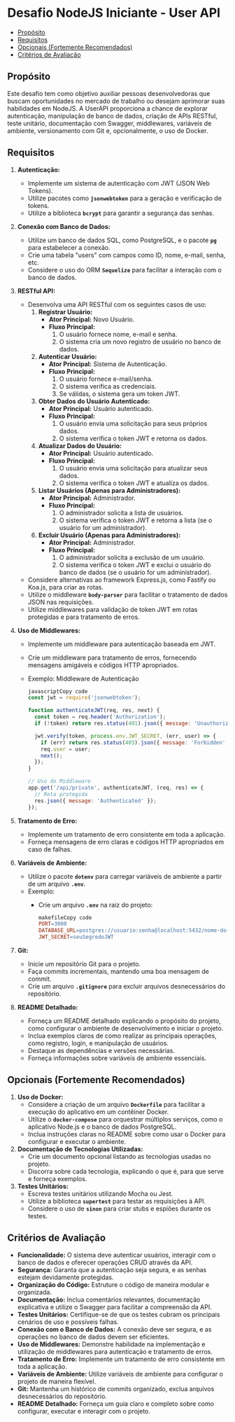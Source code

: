 # Desafio NodeJS Iniciante - User API

* [Propósito](#--prop-sito--)
* [Requisitos](#--requisitos--)
* [Opcionais (Fortemente Recomendados)](#--opcionais--fortemente-recomendados---)
* [Critérios de Avaliação](#--crit-rios-de-avalia--o--)

## **Propósito**

Este desafio tem como objetivo auxiliar pessoas desenvolvedoras que buscam oportunidades no mercado de trabalho ou desejam aprimorar suas habilidades em NodeJS. A UserAPI proporciona a chance de explorar autenticação, manipulação de banco de dados, criação de APIs RESTful, teste unitário, documentação com Swagger, middlewares, variáveis de ambiente, versionamento com Git e, opcionalmente, o uso de Docker.

## **Requisitos**

1. **Autenticação:**
    - Implemente um sistema de autenticação com JWT (JSON Web Tokens).
    - Utilize pacotes como **`jsonwebtoken`** para a geração e verificação de tokens.
    - Utilize a biblioteca **`bcrypt`** para garantir a segurança das senhas.
2. **Conexão com Banco de Dados:**
    - Utilize um banco de dados SQL, como PostgreSQL, e o pacote **`pg`** para estabelecer a conexão.
    - Crie uma tabela "users" com campos como ID, nome, e-mail, senha, etc.
    - Considere o uso do ORM **`Sequelize`** para facilitar a interação com o banco de dados.
3. **RESTful API:**
    - Desenvolva uma API RESTful com os seguintes casos de uso:
        1. **Registrar Usuário:**
            - **Ator Principal:** Novo Usuário.
            - **Fluxo Principal:**
                1. O usuário fornece nome, e-mail e senha.
                2. O sistema cria um novo registro de usuário no banco de dados.
        2. **Autenticar Usuário:**
            - **Ator Principal:** Sistema de Autenticação.
            - **Fluxo Principal:**
                1. O usuário fornece e-mail/senha.
                2. O sistema verifica as credenciais.
                3. Se válidas, o sistema gera um token JWT.
        3. **Obter Dados do Usuário Autenticado:**
            - **Ator Principal:** Usuário autenticado.
            - **Fluxo Principal:**
                1. O usuário envia uma solicitação para seus próprios dados.
                2. O sistema verifica o token JWT e retorna os dados.
        4. **Atualizar Dados do Usuário:**
            - **Ator Principal:** Usuário autenticado.
            - **Fluxo Principal:**
                1. O usuário envia uma solicitação para atualizar seus dados.
                2. O sistema verifica o token JWT e atualiza os dados.
        5. **Listar Usuários (Apenas para Administradores):**
            - **Ator Principal:** Administrador.
            - **Fluxo Principal:**
                1. O administrador solicita a lista de usuários.
                2. O sistema verifica o token JWT e retorna a lista (se o usuário for um administrador).
        6. **Excluir Usuário (Apenas para Administradores):**
            - **Ator Principal:** Administrador.
            - **Fluxo Principal:**
                1. O administrador solicita a exclusão de um usuário.
                2. O sistema verifica o token JWT e exclui o usuário do banco de dados (se o usuário for um administrador).
    - Considere alternativas ao framework Express.js, como Fastify ou Koa.js, para criar as rotas.
    - Utilize o middleware **`body-parser`** para facilitar o tratamento de dados JSON nas requisições.
    - Utilize middlewares para validação de token JWT em rotas protegidas e para tratamento de erros.
4. **Uso de Middlewares:**
    - Implemente um middleware para autenticação baseada em JWT.
    - Crie um middleware para tratamento de erros, fornecendo mensagens amigáveis e códigos HTTP apropriados.
    - Exemplo: Middleware de Autenticação
        
        ```jsx
        javascriptCopy code
        const jwt = require('jsonwebtoken');
        
        function authenticateJWT(req, res, next) {
          const token = req.header('Authorization');
          if (!token) return res.status(401).json({ message: 'Unauthorized' });
        
          jwt.verify(token, process.env.JWT_SECRET, (err, user) => {
            if (err) return res.status(403).json({ message: 'Forbidden' });
            req.user = user;
            next();
          });
        }
        
        // Uso do Middleware
        app.get('/api/private', authenticateJWT, (req, res) => {
          // Rota protegida
          res.json({ message: 'Authenticated' });
        });
        
        ```
        
5. **Tratamento de Erro:**
    - Implemente um tratamento de erro consistente em toda a aplicação.
    - Forneça mensagens de erro claras e códigos HTTP apropriados em caso de falhas.
6. **Variáveis de Ambiente:**
    - Utilize o pacote **`dotenv`** para carregar variáveis de ambiente a partir de um arquivo **`.env`**.
    - Exemplo:
        - Crie um arquivo **`.env`** na raiz do projeto:
            
            ```makefile
            makefileCopy code
            PORT=3000
            DATABASE_URL=postgres://usuario:senha@localhost:5432/nome-do-banco
            JWT_SECRET=seuSegredoJWT
            
            ```
            
7. **Git:**
    - Inicie um repositório Git para o projeto.
    - Faça commits incrementais, mantendo uma boa mensagem de commit.
    - Crie um arquivo **`.gitignore`** para excluir arquivos desnecessários do repositório.
8. **README Detalhado:**
    - Forneça um README detalhado explicando o propósito do projeto, como configurar o ambiente de desenvolvimento e iniciar o projeto.
    - Inclua exemplos claros de como realizar as principais operações, como registro, login, e manipulação de usuários.
    - Destaque as dependências e versões necessárias.
    - Forneça informações sobre variáveis de ambiente essenciais.

## **Opcionais (Fortemente Recomendados)**

1. **Uso de Docker:**
    - Considere a criação de um arquivo **`Dockerfile`** para facilitar a execução do aplicativo em um contêiner Docker.
    - Utilize o **`docker-compose`** para orquestrar múltiplos serviços, como o aplicativo Node.js e o banco de dados PostgreSQL.
    - Inclua instruções claras no README sobre como usar o Docker para configurar e executar o ambiente.
2. **Documentação de Tecnologias Utilizadas:**
    - Crie um documento opcional listando as tecnologias usadas no projeto.
    - Discorra sobre cada tecnologia, explicando o que é, para que serve e forneça exemplos.
3. **Testes Unitários:**
    - Escreva testes unitários utilizando Mocha ou Jest.
    - Utilize a biblioteca **`supertest`** para testar as requisições à API.
    - Considere o uso de **`sinon`** para criar stubs e espiões durante os testes.

## **Critérios de Avaliação**

- **Funcionalidade:** O sistema deve autenticar usuários, interagir com o banco de dados e oferecer operações CRUD através da API.
- **Segurança:** Garanta que a autenticação seja segura, e as senhas estejam devidamente protegidas.
- **Organização do Código:** Estruture o código de maneira modular e organizada.
- **Documentação:** Inclua comentários relevantes, documentação explicativa e utilize o Swagger para facilitar a compreensão da API.
- **Testes Unitários:** Certifique-se de que os testes cubram os principais cenários de uso e possíveis falhas.
- **Conexão com o Banco de Dados:** A conexão deve ser segura, e as operações no banco de dados devem ser eficientes.
- **Uso de Middlewares:** Demonstre habilidade na implementação e utilização de middlewares para autenticação e tratamento de erros.
- **Tratamento de Erro:** Implemente um tratamento de erro consistente em toda a aplicação.
- **Variáveis de Ambiente:** Utilize variáveis de ambiente para configurar o projeto de maneira flexível.
- **Git:** Mantenha um histórico de commits organizado, exclua arquivos desnecessários do repositório.
- **README Detalhado:** Forneça um guia claro e completo sobre como configurar, executar e interagir com o projeto.